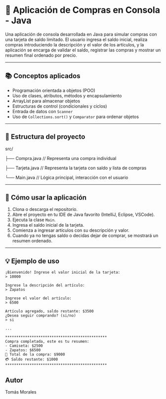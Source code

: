 # 🛒 Aplicación de Compras en Consola - Java

Una aplicación de consola desarrollada en Java para simular compras con una tarjeta de saldo limitado. El usuario ingresa el saldo inicial, realiza compras introduciendo la descripción y el valor de los artículos, y la aplicación se encarga de validar el saldo, registrar las compras y mostrar un resumen final ordenado por precio.

---

## 📚 Conceptos aplicados

- Programación orientada a objetos (POO)
- Uso de clases, atributos, métodos y encapsulamiento
- ArrayList para almacenar objetos
- Estructuras de control (condicionales y ciclos)
- Entrada de datos con `Scanner`
- Uso de `Collections.sort()` y `Comparator` para ordenar objetos

---

## 🧩 Estructura del proyecto
src/

├── Compra.java // Representa una compra individual

├── Tarjeta.java // Representa la tarjeta con saldo y lista de compras

└── Main.java // Lógica principal, interacción con el usuario


---

## 🧪 Cómo usar la aplicación

1. Clona o descarga el repositorio.
2. Abre el proyecto en tu IDE de Java favorito (IntelliJ, Eclipse, VSCode).
3. Ejecuta la clase `Main`.
4. Ingresa el saldo inicial de la tarjeta.
5. Comienza a ingresar artículos con su descripción y valor.
6. Cuando ya no tengas saldo o decidas dejar de comprar, se mostrará un resumen ordenado.

---

## 💡 Ejemplo de uso

```text
¡Bienvenido! Ingrese el valor inicial de la tarjeta:
> 10000

Ingrese la descripción del artículo:
> Zapatos

Ingrese el valor del artículo:
> 6500

Artículo agregado, saldo restante: $3500
¿Desea seguir comprando? (si/no)
> si

...

**********************************************
Compra completada, este es tu resumen:
- Camiseta: $2500
- Zapatos: $6500
🧾 Total de la compra: $9000
💳 Saldo restante: $1000
**********************************************
```
## Autor
Tomás Morales 